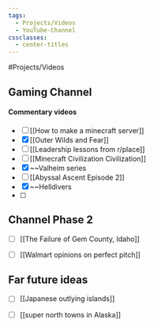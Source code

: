 ```yaml
---
tags:
  - Projects/Videos
  - YouTube-Channel
cssclasses:
  - center-titles
---
```

#Projects/Videos
## Gaming Channel
#### Commentary videos
- [ ] [[How to make a minecraft server]]
- [x] [[Outer Wilds and Fear]]
- [ ] [[Leadership lessons from r/place]]
- [ ] [[Minecraft Civilization Civilization]]
- [x] ~~Valheim series
- [ ] [[Abyssal Ascent Episode 2]]
- [x] ~~Helldivers
- [ ] 

## Channel Phase 2
- [ ] [[The Failure of Gem County, Idaho]]
- [ ] [[Walmart opinions on perfect pitch]]


## Far future ideas
- [ ] [[Japanese outlying islands]]
- [ ] [[super north towns in Alaska]]




